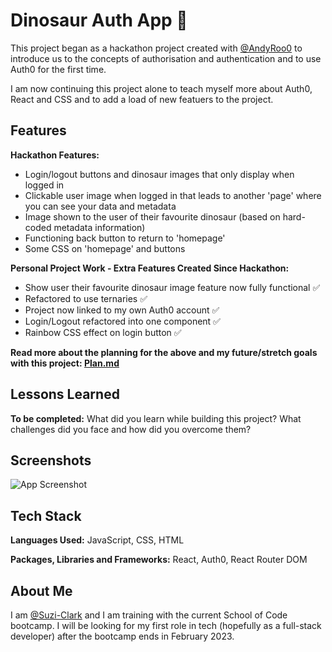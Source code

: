# Dinosaur Auth App 🦖

This project began as a hackathon project created with [@AndyRoo0](https://github.com/AndyRoo0) to introduce us to the concepts of authorisation and authentication and to use Auth0 for the first time.

I am now continuing this project alone to teach myself more about Auth0, React and CSS and to add a load of new featuers to the project.

## Features

**Hackathon Features:**
- Login/logout buttons and dinosaur images that only display when logged in
- Clickable user image when logged in that leads to another 'page' where you can see your data and metadata
- Image shown to the user of their favourite dinosaur (based on hard-coded metadata information)
- Functioning back button to return to 'homepage'
- Some CSS on 'homepage' and buttons

**Personal Project Work - Extra Features Created Since Hackathon:**
- Show user their favourite dinosaur image feature now fully functional ✅
- Refactored to use ternaries ✅
- Project now linked to my own Auth0 account ✅
- Login/Logout refactored into one component ✅
- Rainbow CSS effect on login button ✅

**Read more about the planning for the above and my future/stretch goals with this project: [Plan.md](./Plan.md)**

## Lessons Learned

**To be completed:**
What did you learn while building this project? What challenges did you face and how did you overcome them?


## Screenshots

![App Screenshot](./folder/screensho)


## Tech Stack

**Languages Used:** JavaScript, CSS, HTML

**Packages, Libraries and Frameworks:** React, Auth0, React Router DOM



## About Me
I am [@Suzi-Clark](https://github.com/Suzi-Clark) and I am training with the current School of Code bootcamp. 
I will be looking for my first role in tech (hopefully as a full-stack developer) after the bootcamp ends in February 2023.